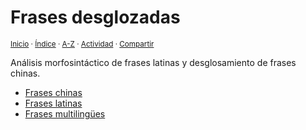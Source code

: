 # Frases desglozadas
<sup>[Inicio](https://github.com/jucardus/jucardus.github.io/blob/main/readme.md) · [Índice](https://github.com/jucardus/jucardus.github.io/blob/main/readme.md#contenido) · [A-Z](https://github.com/jucardus/jucardus.github.io/blob/main/indices/alfabetico.md) · [Actividad](https://github.com/jucardus/jucardus.github.io/blob/main/indices/actividad.md) · [Compartir](https://x.com/intent/tweet?text=An%C3%A1lisis%20morfosint%C3%A1ctico%20de%20frases%20latinas%20y%20desglosamiento%20de%20frases%20chinas%2C%20en%20Jucardus.%0A%E2%86%92%20https%3A%2F%2Fgithub.com%2Fjucardus%2Frepo%2Fblob%2Fmain%2Findices%2Ffrases.md%0A%0A%23frss_jucardus%0A%40jucardus)</sup>

Análisis morfosintáctico de frases latinas y desglosamiento de frases chinas.

* [Frases chinas](https://github.com/jucardus/jucardus.github.io/blob/main/indices/frases-chinas.md)
* [Frases latinas](https://github.com/jucardus/jucardus.github.io/blob/main/indices/frases-latinas.md)
* [Frases multilingües](https://github.com/jucardus/jucardus.github.io/blob/main/indices/frases-multilingues.md)
